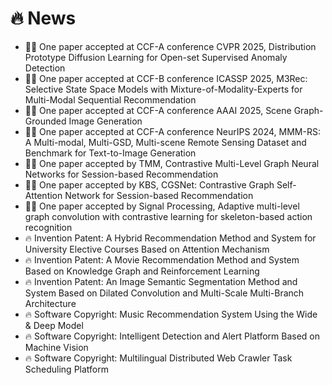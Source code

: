 # 🔥 News
- 🎉🎉 One paper accepted at CCF-A conference CVPR 2025, Distribution Prototype Diffusion Learning for Open-set Supervised Anomaly Detection
- 🎉🎉 One paper accepted at CCF-B conference ICASSP 2025, M3Rec: Selective State Space Models with Mixture-of-Modality-Experts for Multi-Modal Sequential Recommendation
- 🎉🎉 One paper accepted at CCF-A conference AAAI 2025, Scene Graph-Grounded Image Generation
- 🎉🎉 One paper accepted at CCF-A conference NeurIPS 2024, MMM-RS: A Multi-modal, Multi-GSD, Multi-scene Remote Sensing Dataset and Benchmark for Text-to-Image Generation
- 🎉🎉 One paper accepted by TMM, Contrastive Multi-Level Graph Neural Networks for Session-based Recommendation
- 🎉🎉 One paper accepted by KBS, CGSNet: Contrastive Graph Self-Attention Network for Session-based Recommendation
- 🎉🎉 One paper accepted by Signal Processing, Adaptive multi-level graph convolution with contrastive learning for skeleton-based action recognition
- 🔥 Invention Patent: A Hybrid Recommendation Method and System for University Elective Courses Based on Attention Mechanism
- 🔥 Invention Patent: A Movie Recommendation Method and System Based on Knowledge Graph and Reinforcement Learning
- 🔥 Invention Patent: An Image Semantic Segmentation Method and System Based on Dilated Convolution and Multi-Scale Multi-Branch Architecture
- 🔥 Software Copyright: Music Recommendation System Using the Wide & Deep Model
- 🔥 Software Copyright: Intelligent Detection and Alert Platform Based on Machine Vision
- 🔥 Software Copyright: Multilingual Distributed Web Crawler Task Scheduling Platform
